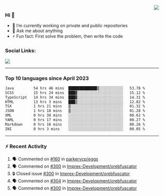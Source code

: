 <!--
<a href="https://wuffy.eu">
  <img align="right" src="https://github.com/ngloader/ngloader/blob/devcard/devcard.png" height="410" width="300" alt="NgLoader's Dev Card"/>
</a>
-->

<a href="https://wuffy.eu">
  <img align="right" src="https://github-readme-stats.vercel.app/api?username=ngloader&count_private=true&include_all_commits=true&show_icons=true&theme=dracula" />
</a>

### Hi 👋
- 🔭 I’m currently working on private and public repositories
- 💬 Ask me about anything
- ⚡ Fun fact: First solve the problem, then write the code

### Social Links:
<a href="https://discord.gg/jUtRU5Q">
  <img src="https://dcbadge.vercel.app/api/shield/128286216708685824?style=flat&theme=clean&compact=true" />
</a>

<!--
---

<div>
  <img src="https://github-readme-stats.vercel.app/api/wakatime?username=NgLoader&api_domain=wakapi.wuffy.dev&bg_color=282a36&title_color=ff6e96&icon_color=2F855A&text_color=ffffff&custom_title=Week%20Stats&layout=compact" />
</div>

---

<div>
  <img height="170" align="left" src="https://github-readme-stats.vercel.app/api?username=ngloader&count_private=true&include_all_commits=true&show_icons=true&theme=dracula" />
  <img src="https://github-readme-stats.vercel.app/api/top-langs/?username=ngloader&layout=compact&theme=dracula" />
</div>

---

<a href="https://github.com/ryo-ma/github-profile-trophy">
  <img width=800 src="https://github-profile-trophy.vercel.app/?username=ngloader&column=8&theme=dracula&no-frame=true"/>
</a>
-->

---

### Top 10 languages since April 2023

<!--START_SECTION:waka-->

```txt
Java         54 hrs 46 mins  █████████████▒░░░░░░░░░░░   53.78 %
SCSS         15 hrs 24 mins  ███▓░░░░░░░░░░░░░░░░░░░░░   15.12 %
TypeScript   14 hrs 34 mins  ███▓░░░░░░░░░░░░░░░░░░░░░   14.31 %
HTML         13 hrs 3 mins   ███▒░░░░░░░░░░░░░░░░░░░░░   12.82 %
TSX          1 hrs 21 mins   ▒░░░░░░░░░░░░░░░░░░░░░░░░   01.32 %
JSON         1 hrs 18 mins   ▒░░░░░░░░░░░░░░░░░░░░░░░░   01.28 %
XML          0 hrs 38 mins   ░░░░░░░░░░░░░░░░░░░░░░░░░   00.62 %
YAML         0 hrs 17 mins   ░░░░░░░░░░░░░░░░░░░░░░░░░   00.27 %
Markdown     0 hrs 16 mins   ░░░░░░░░░░░░░░░░░░░░░░░░░   00.26 %
INI          0 hrs 3 mins    ░░░░░░░░░░░░░░░░░░░░░░░░░   00.05 %
```

<!--END_SECTION:waka-->

---

### :zap: Recent Activity
<!--START_SECTION:activity-->
1. 🗣 Commented on [#160](https://github.com/parkervcp/eggs/issues/160#issuecomment-1664349963) in [parkervcp/eggs](https://github.com/parkervcp/eggs)
2. 🗣 Commented on [#300](https://github.com/Imprex-Development/orebfuscator/issues/300#issuecomment-1660822720) in [Imprex-Development/orebfuscator](https://github.com/Imprex-Development/orebfuscator)
3. 🔒 Closed issue [#300](https://github.com/Imprex-Development/orebfuscator/issues/300) in [Imprex-Development/orebfuscator](https://github.com/Imprex-Development/orebfuscator)
4. 🗣 Commented on [#304](https://github.com/Imprex-Development/orebfuscator/issues/304#issuecomment-1660801045) in [Imprex-Development/orebfuscator](https://github.com/Imprex-Development/orebfuscator)
5. 🗣 Commented on [#300](https://github.com/Imprex-Development/orebfuscator/issues/300#issuecomment-1605785883) in [Imprex-Development/orebfuscator](https://github.com/Imprex-Development/orebfuscator)
<!--END_SECTION:activity-->
